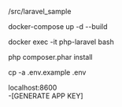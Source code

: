 /src/laravel_sample

docker-compose up -d --build

docker exec -it php-laravel bash

php composer.phar install

cp -a .env.example .env

localhost:8600  
-[GENERATE APP KEY]
